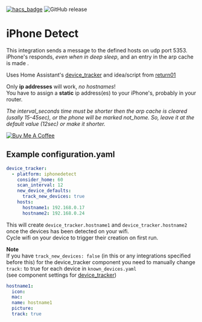 [![hacs_badge](https://img.shields.io/badge/HACS-Default-orange.svg)](https://github.com/custom-components/hacs) 
![GitHub release](https://img.shields.io/github/release/mudape/iphonedetect.svg)
# iPhone Detect
This integration sends a message to the defined hosts on udp port 5353.  
iPhone's responds, _even when in deep sleep_, and an entry in the arp cache is made .  

Uses Home Assistant's [device_tracker](https://www.home-assistant.io/components/device_tracker/) and idea/script from [return01](https://community.home-assistant.io/u/return01)

Only **ip addresses** will work, _no hostnames_!  
You have to assign a **static** ip address(es) to your iPhone's, probably in your router. 

_The interval_seconds time must be shorter then the arp cache is cleared (usally 15-45sec), or the phone will be marked not_home._
_So, leave it at the default value (12sec) or make it shorter._

<a href="https://www.buymeacoffee.com/MudApe" target="_blank"><img src="https://www.buymeacoffee.com/assets/img/custom_images/orange_img.png" alt="Buy Me A Coffee" style="height: auto !important;width: auto !important;" ></a>

## Example configuration.yaml

```yaml
device_tracker:
  - platform: iphonedetect
    consider_home: 60
    scan_interval: 12
    new_device_defaults:
      track_new_devices: true
    hosts:
      hostname1: 192.168.0.17
      hostname2: 192.168.0.24
```
This will create `device_tracker.hostname1` and `device_tracker.hostname2` once the devices has been detected on your wifi.  
Cycle wifi on your device to trigger their creation on first run.  

__Note__  
If you have `track_new_devices: false` (in this or any integrations specified before this) for the device_tracker component you need to manually change `track:` to true for each device in `known_devices.yaml`  
(see component settings for [device_tracker](https://www.home-assistant.io/components/device_tracker/#configuring-a-device_tracker-platform))  
```yaml
hostname1:
  icon:
  mac:
  name: hostname1
  picture:
  track: true
```

